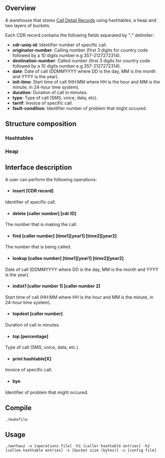 ## Overview

A warehouse that stores [Call Detail Records](https://en.wikipedia.org/wiki/Call_detail_record) using hashtables, a heap and two layers of buckets.
<br />

Each CDR record contains the following fields separated by ";" delimiter:
- **cdr-uniq-id**: Identifier number of specific call.
- **originator-number**: Calling number (first 3 digits for country code followed by a 10 digits number e.g 357-2127272314).
- **destination-number**: Called number (first 3 digits for country code followed by a 10 digits number e.g 357-2127272314).
- **date**: Date of call (DDMMYYYY where DD is the day, MM is the month and YYYY is the year).
- **init-time**: Start time of call (HH:MM where HH is the hour and MM is the minute, in 24-hour time system).
- **duration**: Duration of call in minutes.
- **type**: Type of call (SMS, voice, data, etc).
- **tarrif**: Invoice of specific call.
- **fault-condition**: Identifier number of problem that might occured.



## Structure composition

### Hashtables


### Heap


## Interface description

A user can perform the following operations:
- #### insert [CDR record]
Identifier of specific call.
- #### delete [caller number] [cdr ID]
The number that is making the call.
- #### find [caller number] [time1][year1] [time2][year2]
The number that is being called.
- #### lookup [callee number] [time1][year1] [time2][year2]
Date of call (DDMMYYYY where DD is the day, MM is the month and YYYY is the year).
- #### indist1 [caller number 1] [caller number 2]
Start time of call (HH:MM where HH is the hour and MM is the minute, in 24-hour time system).
- #### topdest [caller number]
Duration of call in minutes.
- #### top [percentage]
Type of call (SMS, voice, data, etc.).
- #### print hashtable[X]
Invoice of specific call.
- #### bye
Identifier of problem that might occured.


## Compile

`./makefile`

## Usage

`./werhauz -o [operations file] -h1 [caller hashtable entries] -h2 [callee hashtable entries] -s [bucket size (bytes)] -c [config file]`

